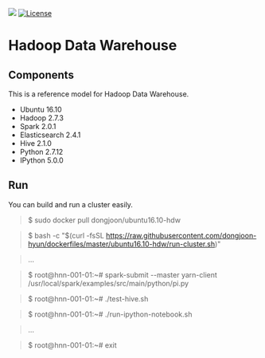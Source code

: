 [![](https://images.microbadger.com/badges/image/dongjoon/ubuntu16.10-hdw.svg)](https://microbadger.com/images/dongjoon/ubuntu16.10-hdw)
[![License](https://img.shields.io/badge/license-Apache%202-blue.svg)](LICENSE)

Hadoop Data Warehouse
====================

Components
----------
This is a reference model for Hadoop Data Warehouse.

* Ubuntu 16.10
* Hadoop 2.7.3
* Spark 2.0.1
* Elasticsearch 2.4.1
* Hive 2.1.0
* Python 2.7.12
* IPython 5.0.0

Run
---
You can build and run a cluster easily.

> $ sudo docker pull dongjoon/ubuntu16.10-hdw

> $ bash -c "$(curl -fsSL https://raw.githubusercontent.com/dongjoon-hyun/dockerfiles/master/ubuntu16.10-hdw/run-cluster.sh)"

> ...

> $ root@hnn-001-01:~# spark-submit --master yarn-client /usr/local/spark/examples/src/main/python/pi.py

> $ root@hnn-001-01:~# ./test-hive.sh

> $ root@hnn-001-01:~# ./run-ipython-notebook.sh

> ...

> $ root@hnn-001-01:~# exit
